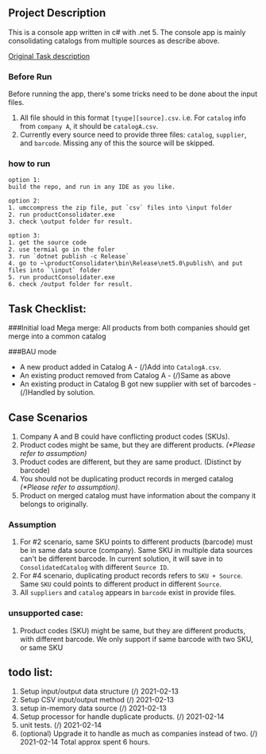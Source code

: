 ## Project Description
This is a console app written in c# with .net 5.
The console app is mainly consolidating catalogs from multiple sources as describe above.

[Original Task description](https://github.com/tosumitagrawal/codingskills)

### Before Run
Before running the app, there's some tricks need to be done about the input files.
1. All file should in this format `[tyupe][source].csv`. i.e. For `catalog` info from `company A`, it should be `catalogA.csv`.
2. Currently every source need to provide three files: `catalog`, `supplier`, and `barcode`. Missing any of this the source will be skipped.

### how to run
```
option 1:
build the repo, and run in any IDE as you like.
```

```
option 2:
1. umccompress the zip file, put `csv` files into \input folder
2. run productConsolidater.exe
3. check \output folder for result.
```

```
option 3:
1. get the source code
2. use termial go in the foler
3. run `dotnet publish -c Release`
4. go to ~\productConsolidater\bin\Release\net5.0\publish\ and put files into `\input` folder
5. run productConsolidater.exe
6. check /output folder for result.
```

## Task Checklist:

###Initial load
Mega merge: All products from both companies should get merge into a common catalog

###BAU mode
* A new product added in Catalog A - (/)Add into `CatalogA.csv`.
* An existing product removed from Catalog A - (/)Same as above
* An existing product in Catalog B got new supplier with set of barcodes - (/)Handled by solution.

## Case Scenarios
1. Company A and B could have conflicting product codes (SKUs).
2. Product codes might be same, but they are different products. _(*Please refer to assumption)_
3. Product codes are different, but they are same product. (Distinct by barcode)
4. You should not be duplicating product records in merged catalog _(*Please refer to assumption)_.
5. Product on merged catalog must have information about the company it belongs to originally.

### Assumption
1. For #2 scenario, same SKU points to different products (barcode) must be in same data source (company). 
Same SKU in multiple data sources can't be different barcode. In current solution, it will save in to `ConsolidatedCatalog` with different `Source ID`.
2. For #4 scenario, duplicating product records refers to `SKU + Source`. Same `SKU` could points to different product in different `Source`.
3. All `suppliers` and `catalog` appears in `barcode` exist in provide files.

### unsupported case:
1. Product codes (SKU) might be same, but they are different products, with different barcode.
We only support if same barcode with two SKU, or same SKU

## todo list:
1. Setup input/output data structure (/) 2021-02-13
2. Setup CSV input/output method (/) 2021-02-13
3. setup in-memory data source (/) 2021-02-13
4. Setup processor for handle duplicate products. (/) 2021-02-14
5. unit tests. (/) 2021-02-14
6. (optional) Upgrade it to handle as much as companies instead of two. (/) 2021-02-14
Total approx spent 6 hours.
